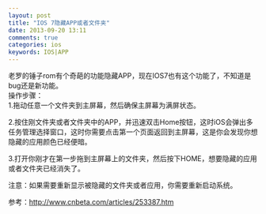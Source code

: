 ```yaml
---
layout: post
title: "IOS 7隐藏APP或者文件夹"
date: 2013-09-20 13:11
comments: true
categories: ios
keywords: IOS|APP
---
```

老罗的锤子rom有个奇葩的功能隐藏APP，现在IOS7也有这个功能了，不知道是bug还是新功能。        
操作步骤：  
1.拖动任意一个文件夹到主屏幕，然后确保主屏幕为满屏状态。   

2.按住刚文件夹或者文件夹中的APP，并迅速双击Home按钮，这时iOS会弹出多任务管理选择窗口，这时你需要点击第一个页面返回到主屏幕，这是你会发现你想隐藏的应用颜色已经便暗。    

3.打开你刚才在第一步拖到主屏幕上的文件夹，然后按下HOME，想要隐藏的应用或者文件夹已经消失了。    
 
注意：如果需要重新显示被隐藏的文件夹或者应用，你需要重新启动系统。    

参考：http://www.cnbeta.com/articles/253387.htm


